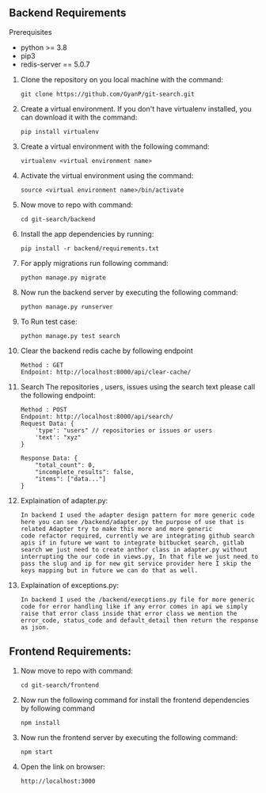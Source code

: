 Backend Requirements
--------------------

Prerequisites
* python >= 3.8
* pip3
* redis-server == 5.0.7

1. Clone the repository on you local machine with the command: 
    ```
    git clone https://github.com/GyanP/git-search.git
    ```

3. Create a virtual environment. If you don't have virtualenv installed, you can download it with the command:
    ```
    pip install virtualenv
    ```

4. Create a virtual environment with the following command:
    ```
    virtualenv <virtual environment name>
    ```

5. Activate the virtual environment using the command:
    ```
    source <virtual environment name>/bin/activate
    ```

6. Now move to repo with command:
    ```
    cd git-search/backend
    ```

7. Install the app dependencies by running:
    ```
    pip install -r backend/requirements.txt
    ```

8. For apply migrations run following command:
    ```
    python manage.py migrate
    ```

9. Now run the backend server by executing the following command:
    ```
    python manage.py runserver
    ```

10. To Run test case:
    ```
    python manage.py test search
    ```

11. Clear the backend redis cache by following endpoint

    ```
    Method : GET
    Endpoint: http://localhost:8000/api/clear-cache/

    ```

12. Search The repositories , users, issues using the search text please call the following endpoint:

    ```
    Method : POST
    Endpoint: http://localhost:8000/api/search/
    Request Data: {
        'type': "users" // repositories or issues or users
        'text': "xyz"
    }

    Response Data: {
        "total_count": 0, 
        "incomplete_results": false, 
        "items": ["data..."]
    }
    ```

13. Explaination of adapter.py: 
    
    ```
    In backend I used the adapter design pattern for more generic code here you can see /backend/adapter.py the purpose of use that is related Adapter try to make this more and more generic 
    code refactor required, currently we are integrating github search apis if in future we want to integrate bitbucket search, gitlab search we just need to create anthor class in adapter.py without interrupting the our code in views.py, In that file we just need to pass the slug and ip for new git service provider here I skip the keys mapping but in future we can do that as well.
    ```

14. Explaination of exceptions.py:
    ```
    In backend I used the /backend/execptions.py file for more generic code for error handling like if any error comes in api we simply raise that error class inside that error class we mention the error_code, status_code and default_detail then return the response as json.
    ```

Frontend Requirements:
----------------------

1. Now move to repo with command:
    ```
    cd git-search/frontend
    ```

2. Now run the following command for install the frontend dependencies by following command
    ```
    npm install
    ```

2. Now run the frontend server by executing the following command:

    ```
    npm start
    ```

3. Open the link on browser:
    ```
    http://localhost:3000
    ```
